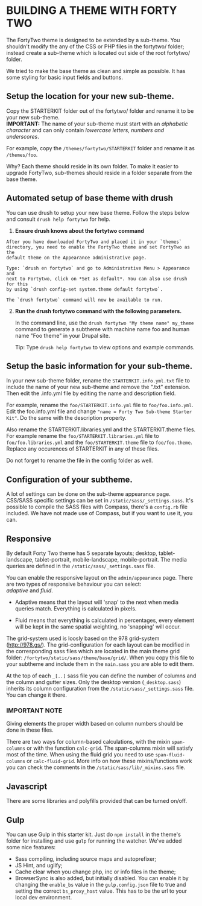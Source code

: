 # BUILDING A THEME WITH FORTY TWO

The FortyTwo theme is designed to be extended by a sub-theme. You shouldn't modify the
any of the CSS or PHP files in the fortytwo/ folder; instead create a
sub-theme which is located out side of the root fortytwo/ folder.

We tried to make the base theme as clean and simple as possible. It has some
styling for basic input fields and buttons.


## Setup the location for your new sub-theme.  

  Copy the STARTERKIT folder out of the fortytwo/ folder and rename it to be your new sub-theme.  
  **IMPORTANT:** The name of your sub-theme must start with an *alphabetic character* and can only
  contain *lowercase letters, numbers and underscores*.

  For example, copy the `/themes/fortytwo/STARTERKIT` folder and rename it as `/themes/foo`.

  Why? Each theme should reside in its own folder. To make it easier to upgrade FortyTwo, sub-themes should
  reside in a folder separate from the base theme.

## Automated setup of base theme with drush

  You can use drush to setup your new base theme. Follow the steps below and
  consult `drush help fortytwo` for help.

  1. **Ensure drush knows about the fortytwo command**

    After you have downloaded FortyTwo and placed it in your `themes`
    directory, you need to enable the FortyTwo theme and set FortyTwo as the
    default theme on the Appearance administrative page.

    Type: `drush en fortytwo` and go to Administrative Menu > Appearance and
    next to Fortytwo, click on *Set as default*. You can also use drush for this
    by using `drush config-set system.theme default fortytwo`.

    The `drush fortytwo` command will now be available to run.

  2. **Run the drush fortytwo command with the following parameters.**

     In the command line, use the `drush fortytwo "My theme name" my_theme`
     command to generate a subtheme with machine name foo and human name
     "Foo theme" in your Drupal site.

     Tip: Type `drush help fortytwo` to view options and example commands.


## Setup the basic information for your sub-theme.

  In your new sub-theme folder, rename the `STARTERKIT.info.yml.txt` file to include
  the name of your new sub-theme and remove the ".txt" extension. Then edit
  the .info.yml file by editing the name and description field.

  For example, rename the `foo/STARTERKIT.info.yml` file to `foo/foo.info.yml`. Edit the
  foo.info.yml file and change `"name = Forty Two Sub-theme Starter Kit"`. Do the same
  with the description property.

  Also rename the STARTERKIT.libraries.yml and the STARTERKIT.theme files. For example rename
  the `foo/STARTERKIT.libraries.yml` file to `foo/foo.libraries.yml` and the `foo/STARTERKIT.theme`
  file to `foo/foo.theme`. Replace any occurences of STARTERKIT in any of these files.

  Do not forget to rename the file in the config folder as well.

## Configuration of your subtheme.

  A lot of settings can be done on the sub-theme appearance page. CSS/SASS specific
  settings can be set in `/static/sass/_settings.sass`.
  It's possible to compile the SASS files with Compass, there's a `config.rb`
  file included. We have not made use of Compass, but if you want to use it, you can.

## Responsive

  By default Forty Two theme has 5 separate layouts;
  desktop, tablet-landscape, tablet-portrait, mobile-landscape, mobile-portrait.
  The media queries are defined in the `/static/sass/_settings.sass` file.

  You can enable the responsive layout on the `admin/appearance` page. There are two
  types of responsive behaviour you can select:  
  *adaptive* and *fluid*.

  * Adaptive means that the layout will 'snap' to the next when media queries match. Everything
    is calculated in pixels.

  * Fluid means that everything is calculated in percentages, every element will be kept in
    the same spatial weighting, no 'snapping' will occur.

  The grid-system used is loosly based on the 978 grid-system (http://978.gs/). The
  grid-configuration for each layout can be modified in the corresponding sass files
  which are located in the main theme grid folder: `/fortytwo/static/sass/theme/base/grid/`.
  When you copy this file to your subtheme and include them in the `main.sass` you are
  able to edit them.

  At the top of each `_[..]` sass file you can define the number of columns and the
  column and gutter sizes. Only the desktop version (`_desktop.sass`) inherits its
  column configuration from the `/static/sass/_settings.sass` file. You can change it there.

### IMPORTANT NOTE  
  Giving elements the proper width based on column numbers should be done in these files.

  There are two ways for column-based calculations, with the mixin `span-columns` or with
  the function `calc-grid`. The span-columns mixin will satisfy most of the time. When using
  the fluid grid you need to use `span-fluid-columns` or `calc-fluid-grid`.
  More info on how these mixins/functions work you can check the comments in the
  `/static/sass/lib/_mixins.sass` file.

## Javascript

  There are some libraries and polyfills provided that can be turned on/off.

## Gulp

  You can use Gulp in this starter kit. Just do `npm install` in the theme's folder
  for installing and use `gulp` for running the watcher. We've added some nice features:
  * Sass compiling, including source maps and autoprefixer;
  * JS Hint, and uglify;
  * Cache clear when you change php, inc or info files in the theme;
  * BrowserSync is also added, but initially disabled. You can enable it by
    changing the `enable_bs` value in the `gulp.config.json` file to true and setting the
    correct `bs_proxy_host` value. This has to be the url to your local dev environment.
